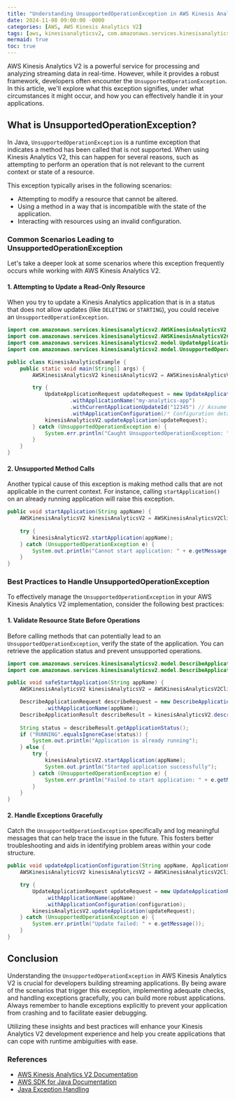 ```yaml
---
title: "Understanding UnsupportedOperationException in AWS Kinesis Analytics V2"
date: 2024-11-08 09:00:00 -0000
categories: [AWS, AWS Kinesis Analytics V2]
tags: [aws, kinesisanalyticsv2, com.amazonaws.services.kinesisanalyticsv2.model]
mermaid: true
toc: true
---
```



AWS Kinesis Analytics V2 is a powerful service for processing and analyzing streaming data in real-time. However, while it provides a robust framework, developers often encounter the `UnsupportedOperationException`. In this article, we'll explore what this exception signifies, under what circumstances it might occur, and how you can effectively handle it in your applications.

## What is UnsupportedOperationException?

In Java, `UnsupportedOperationException` is a runtime exception that indicates a method has been called that is not supported. When using Kinesis Analytics V2, this can happen for several reasons, such as attempting to perform an operation that is not relevant to the current context or state of a resource.

This exception typically arises in the following scenarios:

- Attempting to modify a resource that cannot be altered.
- Using a method in a way that is incompatible with the state of the application.
- Interacting with resources using an invalid configuration.

### Common Scenarios Leading to UnsupportedOperationException

Let's take a deeper look at some scenarios where this exception frequently occurs while working with AWS Kinesis Analytics V2.

#### 1. Attempting to Update a Read-Only Resource

When you try to update a Kinesis Analytics application that is in a status that does not allow updates (like `DELETING` or `STARTING`), you could receive an `UnsupportedOperationException`.

```java
import com.amazonaws.services.kinesisanalyticsv2.AWSKinesisAnalyticsV2;
import com.amazonaws.services.kinesisanalyticsv2.AWSKinesisAnalyticsV2ClientBuilder;
import com.amazonaws.services.kinesisanalyticsv2.model.UpdateApplicationRequest;
import com.amazonaws.services.kinesisanalyticsv2.model.UnsupportedOperationException;

public class KinesisAnalyticsExample {
    public static void main(String[] args) {
        AWSKinesisAnalyticsV2 kinesisAnalyticsV2 = AWSKinesisAnalyticsV2ClientBuilder.defaultClient();

        try {
            UpdateApplicationRequest updateRequest = new UpdateApplicationRequest()
                    .withApplicationName("my-analytics-app")
                    .withCurrentApplicationUpdateId("12345") // Assume this is a read-only state
                    .withApplicationConfiguration(/* Configuration details */);
            kinesisAnalyticsV2.updateApplication(updateRequest);
        } catch (UnsupportedOperationException e) {
            System.err.println("Caught UnsupportedOperationException: " + e.getMessage());
        }
    }
}
```

#### 2. Unsupported Method Calls

Another typical cause of this exception is making method calls that are not applicable in the current context. For instance, calling `startApplication()` on an already running application will raise this exception.

```java
public void startApplication(String appName) {
    AWSKinesisAnalyticsV2 kinesisAnalyticsV2 = AWSKinesisAnalyticsV2ClientBuilder.defaultClient();
    
    try {
        kinesisAnalyticsV2.startApplication(appName);
    } catch (UnsupportedOperationException e) {
        System.out.println("Cannot start application: " + e.getMessage());
    }
}
```

### Best Practices to Handle UnsupportedOperationException

To effectively manage the `UnsupportedOperationException` in your AWS Kinesis Analytics V2 implementation, consider the following best practices:

#### 1. Validate Resource State Before Operations

Before calling methods that can potentially lead to an `UnsupportedOperationException`, verify the state of the application. You can retrieve the application status and prevent unsupported operations.

```java
import com.amazonaws.services.kinesisanalyticsv2.model.DescribeApplicationRequest;
import com.amazonaws.services.kinesisanalyticsv2.model.DescribeApplicationResult;

public void safeStartApplication(String appName) {
    AWSKinesisAnalyticsV2 kinesisAnalyticsV2 = AWSKinesisAnalyticsV2ClientBuilder.defaultClient();

    DescribeApplicationRequest describeRequest = new DescribeApplicationRequest()
            .withApplicationName(appName);
    DescribeApplicationResult describeResult = kinesisAnalyticsV2.describeApplication(describeRequest);
    
    String status = describeResult.getApplicationStatus();
    if ("RUNNING".equalsIgnoreCase(status)) {
        System.out.println("Application is already running");
    } else {
        try {
            kinesisAnalyticsV2.startApplication(appName);
            System.out.println("Started application successfully");
        } catch (UnsupportedOperationException e) {
            System.err.println("Failed to start application: " + e.getMessage());
        }
    }
}
```

#### 2. Handle Exceptions Gracefully

Catch the `UnsupportedOperationException` specifically and log meaningful messages that can help trace the issue in the future. This fosters better troubleshooting and aids in identifying problem areas within your code structure.

```java
public void updateApplicationConfiguration(String appName, ApplicationConfiguration configuration) {
    AWSKinesisAnalyticsV2 kinesisAnalyticsV2 = AWSKinesisAnalyticsV2ClientBuilder.defaultClient();

    try {
        UpdateApplicationRequest updateRequest = new UpdateApplicationRequest()
            .withApplicationName(appName)
            .withApplicationConfiguration(configuration);
        kinesisAnalyticsV2.updateApplication(updateRequest);
    } catch (UnsupportedOperationException e) {
        System.err.println("Update failed: " + e.getMessage());
    }
}
```

## Conclusion

Understanding the `UnsupportedOperationException` in AWS Kinesis Analytics V2 is crucial for developers building streaming applications. By being aware of the scenarios that trigger this exception, implementing adequate checks, and handling exceptions gracefully, you can build more robust applications. Always remember to handle exceptions explicitly to prevent your application from crashing and to facilitate easier debugging.

Utilizing these insights and best practices will enhance your Kinesis Analytics V2 development experience and help you create applications that can cope with runtime ambiguities with ease.

### References

- [AWS Kinesis Analytics V2 Documentation](https://aws.amazon.com/documentation/kinesis/)
- [AWS SDK for Java Documentation](https://docs.aws.amazon.com/sdk-for-java/latest/developer-guide/home.html)
- [Java Exception Handling](https://docs.oracle.com/javase/tutorial/essential/exceptions/)


